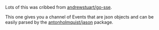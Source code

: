 Lots of this was cribbed from [andrewstuart/go-sse](https://github.com/andrewstuart/go-sse).

This one gives you a channel of Events that are json objects and can be easily parsed by the [antonholmquist/jason](https://github.com/antonholmquist/jason) package.
